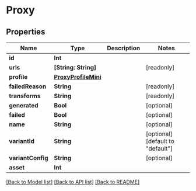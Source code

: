 # Proxy

## Properties

Name | Type | Description | Notes
------------ | ------------- | ------------- | -------------
**id** | **Int** |  | 
**urls** | **[String: String]** |  | [readonly] 
**profile** | [**ProxyProfileMini**](ProxyProfileMini.md) |  | 
**failedReason** | **String** |  | [readonly] 
**transforms** | **String** |  | [readonly] 
**generated** | **Bool** |  | [optional] 
**failed** | **Bool** |  | [optional] 
**name** | **String** |  | [optional] 
**variantId** | **String** |  | [optional] [default to "default"]
**variantConfig** | **String** |  | [optional] 
**asset** | **Int** |  | 

[[Back to Model list]](../#documentation-for-models) [[Back to API list]](../#documentation-for-api-endpoints) [[Back to README]](../)


